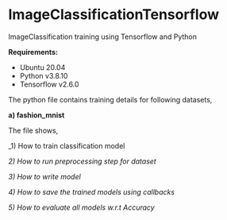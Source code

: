 # ImageClassificationTensorflow
ImageClassification training using Tensorflow and Python

**Requirements:**

- Ubuntu 20.04
- Python v3.8.10
- Tensorflow v2.6.0

The python file contains training details for following datasets,

**a) fashion_mnist**


The file shows,


_1) How to train classification model

_2) How to run preprocessing step for dataset_

_3) How to write model_

_4) How to save the trained models using callbacks_

_5) How to evaluate all models w.r.t Accuracy_
